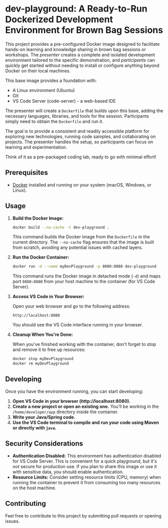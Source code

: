 # dev-playground: A Ready-to-Run Dockerized Development Environment for Brown Bag Sessions

This project provides a pre-configured Docker image designed to facilitate hands-on learning and knowledge sharing in brown bag sessions or workshops. The *presenter* creates a complete and isolated development environment tailored to the specific demonstration, and *participants* can quickly get started without needing to install or configure anything beyond Docker on their local machines.

This base image provides a foundation with:

*   A Linux environment (Ubuntu)
*   Git
*   VS Code Server (code-server) - a web-based IDE

The presenter will create a `Dockerfile` that builds upon this base, adding the necessary languages, libraries, and tools for the session. Participants simply need to obtain the `Dockerfile` and run it.

The goal is to provide a consistent and readily accessible platform for exploring new technologies, running code samples, and collaborating on projects. The presenter handles the setup, so participants can focus on learning and experimentation.

Think of it as a pre-packaged coding lab, ready to go with minimal effort!

## Prerequisites

*   [Docker](https://www.docker.com/) installed and running on your system (macOS, Windows, or Linux).

## Usage

1.  **Build the Docker Image:**

    ```bash
    docker build --no-cache -t dev-playground .
    ```

    This command builds the Docker image from the `Dockerfile` in the current directory. The `--no-cache` flag ensures that the image is built from scratch, avoiding any potential issues with cached layers.

2.  **Run the Docker Container:**

    ```bash
    docker run -d --name myDevPlayground -p 8080:8080 dev-playground
    ```

    This command runs the Docker image in detached mode (`-d`) and maps port `8080:8080` from your host machine to the container (for VS Code Server).

3.  **Access VS Code in Your Browser:**

    Open your web browser and go to the following address:

    ```
    http://localhost:8080
    ```

    You should see the VS Code interface running in your browser.

4.  **Cleanup When You're Done:**

    When you've finished working with the container, don't forget to stop and remove it to free up resources:

    ```bash
    docker stop myDevPlayground
    docker rm myDevPlayground
    ```

## Developing

Once you have the environment running, you can start developing:

1.  **Open VS Code in your browser (http://localhost:8080).**
2.  **Create a new project or open an existing one.** You'll be working in the `/home/developer/app` directory inside the container.
3.  **Write your Java/Spring code.**
4.  **Use the VS Code terminal to compile and run your code using Maven or directly with `java`.**

## Security Considerations

*   **Authentication Disabled:** This environment has authentication disabled for VS Code Server. This is convenient for a quick playground, but it's *not* secure for production use. If you plan to share this image or use it with sensitive data, you should enable authentication.
*   **Resource Limits:** Consider setting resource limits (CPU, memory) when running the container to prevent it from consuming too many resources on the host machine.

## Contributing

Feel free to contribute to this project by submitting pull requests or opening issues.